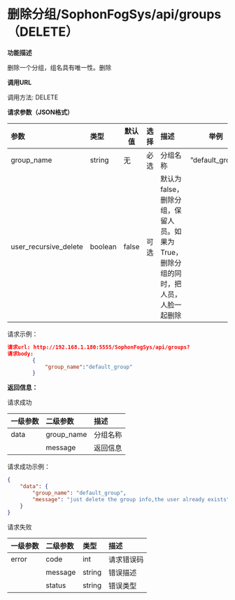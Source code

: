 # 删除分组/SophonFogSys/api/groups（DELETE）

**功能描述**

删除一个分组，组名具有唯一性。删除

**调用URL**

调用方法: DELETE

**请求参数（JSON格式）**

| 参数                  | 类型    |  默认值  | 选择 | 描述                                                         |  举例  |
| :-------------------- | :------ | ----------------------------------- | :--- | :----------------------------------------------------------- | --------------------------------- |
| group_name            | string  | 无                                  | 必选 | 分组名称                                                     | ”default_group“                   |
| user_recursive_delete | boolean | false                               | 可选 | 默认为false，删除分组，保留人员。如果为True，删除分组的同时，把人员，人脸一起删除 |                                   |

请求示例：

```json
请求url: http://192.168.1.180:5555/SophonFogSys/api/groups?
请求body:
        {
            "group_name":"default_group"
        }
```

**返回信息：**

请求成功

| 一级参数 | 二级参数   | 描述     |
| :------- | :--------- | :------- |
| data     | group_name | 分组名称 |
|          | message    | 返回信息 |

请求成功示例：

```json
{
    "data": {
        "group_name": "default_group",
        "message": "just delete the group info,the user already exists"
    }
}
```

请求失败

| 一级参数 | 二级参数 | 类型   | 描述       |
| :------- | :------- | :----- | :--------- |
| error    | code     | int    | 请求错误码 |
|          | message  | string | 错误描述   |
|          | status   | string | 错误类型   |
